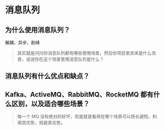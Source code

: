 # 消息队列

## 为什么使用消息队列？
解耦、异步、削峰

> 其实就是问问你消息队列都有哪些使用场景，然后你项目里具体是什么场景，说说你在这个场景里用消息队列是什么？
## 消息队列有什么优点和缺点？
## Kafka、ActiveMQ、RabbitMQ、RocketMQ 都有什么区别，以及适合哪些场景？

> 每一个 MQ 没有绝对的好坏，但是就是看用在哪个场景可以扬长避短，利用其优势，规避其劣势。